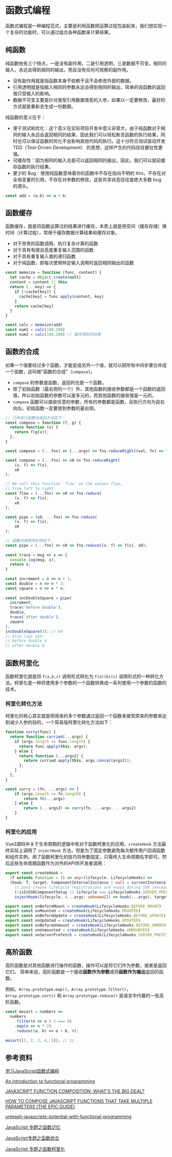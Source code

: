 # 函数式编程

函数式编程是一种编程范式，主要是利用函数把运算过程包装起来，我们想实现一个复杂的功能时，可以通过组合各种函数来计算结果。

## 纯函数

纯函数他有三个特点，一是没有副作用，二是引用透明，三是数据不可变。相同的输入，永远会得到相同的输出，而且没有任何可观察的副作用。

- 没有副作用就是指函数本身不依赖于且不会修改外部的数据。
- 引用透明就是指输入相同的参数永远会得到相同的输出，简单的说函数的返回值只受输入的影响。
- 数据不可变主要是针对类型引用数据类型的入参，如果以一定要修改，最好的方式就是重新去生成一份数据。

纯函数的意义在于：

- 便于测试和优化：这个意义在实际项目开发中意义非常大，由于纯函数对于相同的输入永远会返回相同的结果，因此我们可以轻松断言函数的执行结果，同时也可以保证函数的优化不会影响其他代码的执行。这十分符合测试驱动开发 TDD（Test-Driven Development） 的思想，这样产生的代码往往健壮性更强。
- 可缓存性：因为相同的输入总是可以返回相同的输出，因此，我们可以提前缓存函数的执行结果。
- 更少的 Bug：使用纯函数意味着你的函数中不存在指向不明的 this，不存在对全局变量的引用，不存在对参数的修改，这些共享状态往往是绝大多数 bug 的源头。

```js
const add = (a,b) => a + b;
```

## 函数缓存

函数缓存，就是将函数运算过的结果进行缓存，本质上就是用空间（缓存存储）换时间（计算过程），常用于缓存数据计算结果和缓存对象。

- 对于昂贵的函数调用，执行复杂计算的函数
- 对于具有有限且高度重复输入范围的函数
- 对于具有重复输入值的递归函数
- 对于纯函数，即每次使用特定输入调用时返回相同输出的函数

```js
const memoize = function (func, content) {
  let cache = Object.create(null)
  content = content || this
  return (...key) => {
    if (!cache[key]) {
      cache[key] = func.apply(content, key)
    }
    return cache[key]
  }
}

const calc = memoize(add)
const num1 = calc(100,200)
const num2 = calc(100,200) // 缓存得到的结果
```

## 函数的合成

如果一个值要经过多个函数，才能变成另外一个值，就可以把所有中间步骤合并成一个函数，这叫做"函数的合成"（`compose`）。

- `compose` 的参数是函数，返回的也是一个函数。
- 除了初始函数（最右侧的一个）外，其他函数的接收参数都是一个函数的返回值，所以初始函数的参数可以是多元的，而其他函数的接收值是一元的。
- `compose` 函数可以接收任意的参数，所有的参数都是函数，且执行方向为自右向左。初始函数一定要放到参数的最右侧。

```js
// 几种进行函数合成的方式如下：
const compose = function (f, g) {
  return function (x) {
    return f(g(x));
  };
}

const compose = (...fns) => (...args) => fns.reduceRight((val, fn) => fn.apply(null, [].concat(val)), args);

const compose = (...fns) => x0 => fns.reduceRight(
    (x, f) => f(x),
    x0
);

// We call this function 'flow' as the values flow,
// from left to right.
const flow = (...fns) => x0 => fns.reduce(
    (x, f) => f(x),
    x0
);

const pipe = (x0, ...fns) => fns.reduce(
    (x, f) => f(x),
    x0
);
```

```js
// 函数合成使用实例如下：
const pipe = (...fns) => x0 => fns.reduce((x, f) => f(x), x0);
 
const trace = msg => x => {
  console.log(msg, x);
  return x;
}
 
const increment = n => n + 1;
const double = n => n * 2;
const square = n => n * n;
 
const incDoubleSquare = pipe(
  increment,
  trace('before double'),
  double,
  trace('after double'),
  square
);
incDoubleSquare(3); // 64
// Also logs out:
// before double 4
// after double 8
```

## 函数柯里化

函数柯里化就是将 `f(a,b,c)` 调用形式转化为 `f(a)(b)(c)` 调用形式的一种转化方法。柯里化是一种将使用多个参数的一个函数转换成一系列使用一个参数的函数的技术。

### 柯里化转化方法

柯里化的核心其实就是把用来的多个参数通过返回一个函数来接受原来的参数来达到减少入参的目的，一个简易版柯里化转化方法如下：

```js
function curry(func) {
  return function curried(...args) {
    if (args.length >= func.length) {
      return func.apply(this, args);
    } else {
      return function (...args2) {
        return curried.apply(this, args.concat(args2));
      };
    }
  };
}

const curry = (fn, ...args) => {
    if (args.length >= fn.length) {
        return fn(...args)
    } else {
        return (...args2) => curry(fn, ...args, ...args2)
    }
}
```

### 柯里化的应用

Vue3源码中关于生命周期的逻辑中有对于函数柯里化的应用，`createHook` 方法最终实际上调用了 `injectHook` 方法，但是为了固定参数避免每次都传用户回调函数和组件实例，用了函数柯里化的技巧将参数固定，只需传入生命周期名字即可。然后这些生命周期函数作为对外的API供开发者调用：

```ts
export const createHook =
  <T extends Function = () => any>(lifecycle: LifecycleHooks) =>
  (hook: T, target: ComponentInternalInstance | null = currentInstance) =>
    // post-create lifecycle registrations are noops during SSR (except for serverPrefetch)
    (!isInSSRComponentSetup || lifecycle === LifecycleHooks.SERVER_PREFETCH) &&
    injectHook(lifecycle, (...args: unknown[]) => hook(...args), target)

export const onBeforeMount = createHook(LifecycleHooks.BEFORE_MOUNT)
export const onMounted = createHook(LifecycleHooks.MOUNTED)
export const onBeforeUpdate = createHook(LifecycleHooks.BEFORE_UPDATE)
export const onUpdated = createHook(LifecycleHooks.UPDATED)
export const onBeforeUnmount = createHook(LifecycleHooks.BEFORE_UNMOUNT)
export const onUnmounted = createHook(LifecycleHooks.UNMOUNTED)
export const onServerPrefetch = createHook(LifecycleHooks.SERVER_PREFETCH)
```

## 高阶函数

高阶函数是对其他函数进行操作的函数，操作可以是将它们作为参数，或者是返回它们。 简单来说，高阶函数是一个接收**函数作为参数**或将**函数作为输出**返回的函数。

例如，`Array.prototype.map()`，`Array.prototype.filter()`，`Array.prototype.sort()` 和 `Array.prototype.reduce()` 是语言中内置的一些高阶函数。

```js
const mozart = numbers =>
  numbers
    .filter(n => n % 2 === 0)
    .map(n => n * 2)
    .reduce((a, b) => a + b, 0);
 
mozart([1, 2, 3, 4, 5]); // 12
```

## 参考资料

[学习JavaScript函数式编程](https://www.youtube.com/watch?v=e-5obm1G_FY)

[An introduction to functional programming](https://codewords.recurse.com/issues/one/an-introduction-to-functional-programming)

[JAVASCRIPT FUNCTION COMPOSITION: WHAT’S THE BIG DEAL?](https://jrsinclair.com/articles/2022/javascript-function-composition-whats-the-big-deal/)

[HOW TO COMPOSE JAVASCRIPT FUNCTIONS THAT TAKE MULTIPLE PARAMETERS (THE EPIC GUIDE)](https://jrsinclair.com/articles/2024/how-to-compose-functions-that-take-multiple-parameters-epic-guide/)

[unleash-javascripts-potential-with-functional-programming](https://janhesters.com/blog/unleash-javascripts-potential-with-functional-programming)

[JavaScript 专题之函数记忆](https://juejin.cn/post/6844903494256705543)

[JavaScript专题之函数组合](https://juejin.cn/post/6844903493740789774)

[JavaScript 专题之函数柯里化](https://juejin.cn/post/6844903490771222542)
